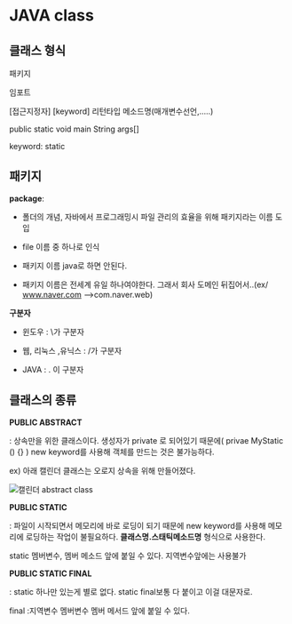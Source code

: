 # JAVA class

## 클래스 형식

패키지

임포트

[접근지정자] [keyword] 리턴타입 메소드명(매개변수선언,.....)

public 			static			void		main		String args[] 

keyword: static



## 패키지

**package**: 

- 폴더의 개념, 자바에서 프로그래밍시 파일 관리의 효율을 위해 패키지라는 이름 도입

- file 이름 중 하나로 인식

- 패키지 이름 java로 하면 안된다.
- 패키지 이름은 전세계 유일 하나여야한다. 그래서 회사 도메인 뒤집어서..(ex/ www.naver.com -->com.naver.web)



**구분자** 

- 윈도우 : \가 구분자

- 웹, 리눅스 ,유닉스 : /가 구분자

- JAVA : . 이 구분자



## 클래스의 종류

**PUBLIC ABSTRACT** 

: 상속만을 위한 클래스이다. 생성자가 private 로 되어있기 때문에( privae MyStatic () {} ) new keyword를 사용해 객체를 만드는 것은 불가능하다.  

ex) 아래 캘린더 클래스는 오로지 상속을 위해 만들어졌다.

![캘린더 abstract class](https://user-images.githubusercontent.com/37058233/93461349-9c4fcf80-f91f-11ea-8cc4-a31bf7732175.PNG)





**PUBLIC STATIC**

: 파일이 시작되면서 메모리에 바로 로딩이 되기 때문에 new keyword를 사용해 메모리에 로딩하는 작업이 불필요하다. **클래스명.스태틱메소드명** 형식으로 사용한다.

static 멤버변수, 멤버 메소드 앞에 붙일 수 있다. 지역변수앞에는 사용불가



**PUBLIC STATIC FINAL**

: static 하나만 있는게 별로 없다. static final보통 다 붙이고 이걸 대문자로.

final :지역변수 멤버변수 멤버 메서드 앞에 붙일 수 있다. 
